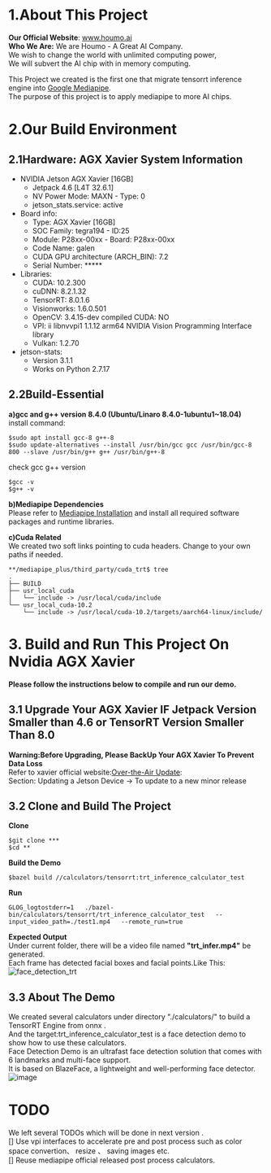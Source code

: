 # 1.About This Project  
**Our Official Website**:  www.houmo.ai  
**Who We Are:** We are Houmo - A Great AI  Company.  
We wish to change the world with unlimited computing power,   
We will subvert the AI chip with in memory computing.  

This Project we created is the first one that migrate tensorrt inference engine into [Google Mediapipe](https://github.com/google/mediapipe).  
The purpose of this project is to apply mediapipe to more AI chips.    

# 2.Our Build Environment  
## 2.1Hardware: AGX Xavier System Information  
 - NVIDIA Jetson AGX Xavier [16GB]
   * Jetpack 4.6 [L4T 32.6.1]
   * NV Power Mode: MAXN - Type: 0
   * jetson_stats.service: active
 - Board info:
   * Type: AGX Xavier [16GB]
   * SOC Family: tegra194 - ID:25
   * Module: P28xx-00xx - Board: P28xx-00xx
   * Code Name: galen
   * CUDA GPU architecture (ARCH_BIN): 7.2
   * Serial Number: *****
 - Libraries:
   * CUDA: 10.2.300
   * cuDNN: 8.2.1.32
   * TensorRT: 8.0.1.6
   * Visionworks: 1.6.0.501
   * OpenCV: 3.4.15-dev compiled CUDA: NO
   * VPI: ii libnvvpi1 1.1.12 arm64 NVIDIA Vision Programming Interface library
   * Vulkan: 1.2.70
 - jetson-stats:
   * Version 3.1.1
   * Works on Python 2.7.17

## 2.2Build-Essential  
**a)gcc and g++ version 8.4.0 (Ubuntu/Linaro 8.4.0-1ubuntu1~18.04)**   
install command:  
```
$sudo apt install gcc-8 g++-8
$sudo update-alternatives --install /usr/bin/gcc gcc /usr/bin/gcc-8 800 --slave /usr/bin/g++ g++ /usr/bin/g++-8
```
check gcc g++ version  
```
$gcc -v
$g++ -v
```
**b)Mediapipe Dependencies**   
Please refer to [Mediapipe Installation](https://google.github.io/mediapipe/getting_started/install.html) and install all required software packages and  runtime libraries.  

**c)Cuda Related**  
We created two soft links pointing to cuda headers. Change to your own paths if needed.   
```
**/mediapipe_plus/third_party/cuda_trt$ tree
.
├── BUILD
├── usr_local_cuda
│   └── include -> /usr/local/cuda/include
└── usr_local_cuda-10.2
    └── include -> /usr/local/cuda-10.2/targets/aarch64-linux/include/
```

# 3. Build and Run This Project On Nvidia AGX Xavier
**Please follow the instructions below to compile and run our demo.**  
## 3.1 Upgrade Your AGX Xavier IF Jetpack Version Smaller than 4.6 or TensorRT Version Smaller Than 8.0  
**Warning:Before Upgrading, Please BackUp Your AGX Xavier To Prevent Data Loss**  
Refer to xavier official website:[Over-the-Air Update](https://docs.nvidia.com/jetson/l4t/index.html#page/Tegra%20Linux%20Driver%20Package%20Development%20Guide/updating_jetson_and_host.html#wwpID0E0PB0HA):  
Section: Updating a Jetson Device -> To update to a new minor release  

## 3.2 Clone and Build The Project
**Clone**  
```
$git clone ***
$cd **
```
**Build the Demo**  
```
$bazel build //calculators/tensorrt:trt_inference_calculator_test
```
**Run**  
```
GLOG_logtostderr=1   ./bazel-bin/calculators/tensorrt/trt_inference_calculator_test   --input_video_path=./test1.mp4   --remote_run=true
```

**Expected Output**  
  Under current folder, there will be a video file named **"trt_infer.mp4"** be generated.  
Each frame has detected facial boxes and facial points.Like This:  
![face_detection_trt](images/demo1.gif)   


## 3.3 About The Demo  
We created several calculators under directory "./calculators/"  to build a TensorRT Engine from onnx .    
And the target:trt_inference_calculator_test is a face detection demo to show how to use these calculators.   
Face Detection Demo is an ultrafast face detection solution that comes with 6 landmarks and multi-face support.     
It is based on BlazeFace, a lightweight and well-performing face detector.   
![image](https://user-images.githubusercontent.com/50320677/135061243-fb20b79f-f902-4a5b-92eb-0e563d101090.png)  
 

# TODO  
We left several TODOs which will be done in next version .  
[] Use vpi interfaces to accelerate pre and post process such as color space convertion、 resize 、 saving images etc.  
[] Reuse  mediapipe official released  post process calculators.  
